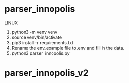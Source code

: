 # parser_innopolis

LINUX

1. python3 -m venv venv
2. source venv/bin/activate
3. pip3 install -r requirements.txt
4. Rename the env_example file to .env and fill in the data.
5. python3 parser_innopolis.py

# parser_innopolis_v2
